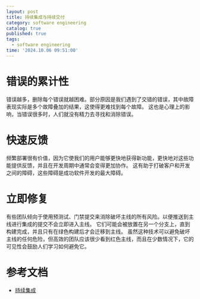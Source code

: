 ```yaml
---
layout: post
title: 持续集成与持续交付
category: software engineering
catalog: true
published: true
tags:
  - software engineering
time: '2024.10.06 09:51:00'
---
```


# 错误的累计性
错误越多，删除每个错误就越困难。部分原因是我们遇到了交错的错误，其中故障表现实际是多个故障叠加的结果，这使得更难找到每个故障。
这也是心理上的影响，当错误很多时，人们就没有精力去寻找和消除错误。

# 快速反馈
频繁部署很有价值，因为它使我们的用户能够更快地获得新功能，更快地对这些功能提供反馈，并且在开发周期中通常会变得更加协作。
这有助于打破客户和开发之间的障碍，这些障碍是成功软件开发的最大障碍。

# 立即修复
有些团队倾向于使用预测试、门禁提交来消除破坏主线的所有风险。以便推送到主线进行集成的提交不会立即进入主线。
它们可能会被放置在另一个分支上，直到构建完成，并且只有在绿色构建后才会迁移到主线。
虽然这种技术可以避免破坏主线的任何危险，但高效的团队应该很少看到红色主线，而且在少数情况下，它的可见性会鼓励人们学习如何避免它。

# 参考文档
- [持续集成](https://martinfowler.com/articles/continuousIntegration.html)
